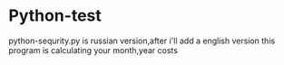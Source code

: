 # Python-test
python-sequrity.py is russian version,after i'll add a english version
this program is calculating your month,year costs
